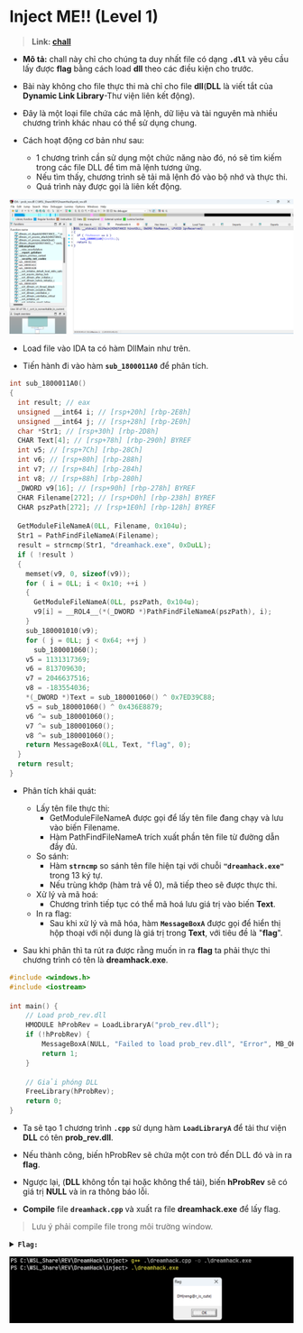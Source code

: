 # Inject ME!! (Level 1)

>**Link: [chall](https://github.com/anpm2/Cybersecurity/tree/97152bdb2d0db0afdf8ff8ad602dab668cd79927/Reverse_Engineering/Write-up/Dream_Hack/inject_ME/Chall)**

* **Mô tả:** chall này chỉ cho chúng ta duy nhất file có dạng **`.dll`** và yêu cầu lấy được **flag** bằng cách load **dll** theo các điều kiện cho trước.

* Bài này không cho file thực thi mà chỉ cho file **dll**(**DLL** là viết tắt của **Dynamic Link Library**-Thư viện liên kết động). 

* Đây là một loại file chứa các mã lệnh, dữ liệu và tài nguyên mà nhiều chương trình khác nhau có thể sử dụng chung.

* Cách hoạt động cơ bản như sau:
  *  1 chương trình cần sử dụng một chức năng nào đó, nó sẽ tìm kiếm trong các file DLL để tìm mã lệnh tương ứng. 
  *  Nếu tìm thấy, chương trình sẽ tải mã lệnh đó vào bộ nhớ và thực thi. 
  *  Quá trình này được gọi là liên kết động.


![](https://github.com/anpm2/Cybersecurity/blob/97152bdb2d0db0afdf8ff8ad602dab668cd79927/Reverse_Engineering/Write-up/Dream_Hack/inject_ME/Image/1.png)
* Load file vào IDA ta có hàm DllMain như trên.

* Tiến hành đi vào hàm **`sub_1800011A0`** để phân tích.
```c
int sub_1800011A0()
{
  int result; // eax
  unsigned __int64 i; // [rsp+20h] [rbp-2E8h]
  unsigned __int64 j; // [rsp+28h] [rbp-2E0h]
  char *Str1; // [rsp+30h] [rbp-2D8h]
  CHAR Text[4]; // [rsp+78h] [rbp-290h] BYREF
  int v5; // [rsp+7Ch] [rbp-28Ch]
  int v6; // [rsp+80h] [rbp-288h]
  int v7; // [rsp+84h] [rbp-284h]
  int v8; // [rsp+88h] [rbp-280h]
  _DWORD v9[16]; // [rsp+90h] [rbp-278h] BYREF
  CHAR Filename[272]; // [rsp+D0h] [rbp-238h] BYREF
  CHAR pszPath[272]; // [rsp+1E0h] [rbp-128h] BYREF

  GetModuleFileNameA(0LL, Filename, 0x104u);
  Str1 = PathFindFileNameA(Filename);
  result = strncmp(Str1, "dreamhack.exe", 0xDuLL);
  if ( !result )
  {
    memset(v9, 0, sizeof(v9));
    for ( i = 0LL; i < 0x10; ++i )
    {
      GetModuleFileNameA(0LL, pszPath, 0x104u);
      v9[i] = __ROL4__(*(_DWORD *)PathFindFileNameA(pszPath), i);
    }
    sub_180001010(v9);
    for ( j = 0LL; j < 0x64; ++j )
      sub_180001060();
    v5 = 1131317369;
    v6 = 813709630;
    v7 = 2046637516;
    v8 = -183554036;
    *(_DWORD *)Text = sub_180001060() ^ 0x7ED39C88;
    v5 = sub_180001060() ^ 0x436E8879;
    v6 ^= sub_180001060();
    v7 ^= sub_180001060();
    v8 ^= sub_180001060();
    return MessageBoxA(0LL, Text, "flag", 0);
  }
  return result;
}
```
* Phân tích khái quát:
  * Lấy tên file thực thi:
    * GetModuleFileNameA được gọi để lấy tên file đang chạy và lưu vào biến Filename.
    * Hàm PathFindFileNameA trích xuất phần tên file từ đường dẫn đầy đủ.
  * So sánh:
    * Hàm **`strncmp`** so sánh tên file hiện tại với chuỗi **`"dreamhack.exe"`** trong 13 ký tự. 
    * Nếu trùng khớp (hàm trả về 0), mã tiếp theo sẽ được thực thi.
  * Xử lý và mã hoá:
    * Chương trình tiếp tục có thể mã hoá lưu giá trị vào biến **Text**.
  * In ra flag: 
    * Sau khi xử lý và mã hóa, hàm **`MessageBoxA`** được gọi để hiển thị hộp thoại với nội dung là giá trị trong **Text**, với tiêu đề là "**flag**".

* Sau khi phân thì ta rút ra được rằng muốn in ra **flag** ta phải thực thi chương trình có tên là **dreamhack.exe**.

```c
#include <windows.h>
#include <iostream>

int main() {
    // Load prob_rev.dll
    HMODULE hProbRev = LoadLibraryA("prob_rev.dll");
    if (!hProbRev) {
        MessageBoxA(NULL, "Failed to load prob_rev.dll", "Error", MB_OK);
        return 1;
    }
    
    // Giải phóng DLL
    FreeLibrary(hProbRev);
    return 0;
}
```

* Ta sẽ tạo 1 chương trình **`.cpp`** sử dụng hàm **`LoadLibraryA`** để tải thư viện **DLL** có tên **prob_rev.dll**.

* Nếu thành công, biến hProbRev sẽ chứa một con trỏ đến DLL đó và in ra **flag**.

* Ngược lại, (**DLL** không tồn tại hoặc không thể tải), biến **hProbRev** sẽ có giá trị **NULL** và in ra thông báo lỗi.

* **Compile** file **`dreamhack.cpp`** và xuất ra file **dreamhack.exe** để lấy flag.
> Lưu ý phải compile file trong môi trường window.

<details>
  <summary><strong><code>Flag:</code></strong></summary>
  
  ```
  DH{reng@r_is_cute}
  ```
  
</details>

![](https://github.com/anpm2/Cybersecurity/blob/97152bdb2d0db0afdf8ff8ad602dab668cd79927/Reverse_Engineering/Write-up/Dream_Hack/inject_ME/Image/2.png)
